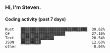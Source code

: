 ### Hi, I'm Steven.

#### Coding activity (past 7 days)
```
Rust   ▓▓▓▓▓▓▓▓▓▓▓▓▓▓▓▓▓▓▓▓▓▓▓▓▓▓▓▓▓▓  39.62%
C#     ▓▓▓▓▓▓▓▓▓▓▓▓▓▓▓▓▓▓▓▓            27.16%
Text   ▓▓▓▓▓▓▓▓▓▓▓▓▓▓▓                 20.54%
JSON   ▓▓▓▓▓▓▓▓▓                       12.63%
other                                   0.04%
```
